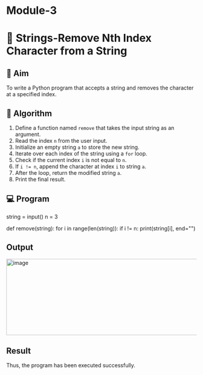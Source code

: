 # Module-3
# 🧹 Strings-Remove Nth Index Character from a String

## 🎯 Aim
To write a Python program that accepts a string and removes the character at a specified index.

## 🧠 Algorithm
1. Define a function named `remove` that takes the input string as an argument.
2. Read the index `n` from the user input.
3. Initialize an empty string `a` to store the new string.
4. Iterate over each index of the string using a `for` loop.
5. Check if the current index `i` is not equal to `n`.
6. If `i != n`, append the character at index `i` to string `a`.
7. After the loop, return the modified string `a`.
8. Print the final result.

## 💻 Program
string = input()
n = 3

def remove(string):
    for i in range(len(string)):
        if i != n:
            print(string[i], end="")

## Output
<img width="593" height="202" alt="image" src="https://github.com/user-attachments/assets/08c7b378-0334-4c29-8115-f7727ed9de86" />

## Result
Thus, the program has been executed successfully.
